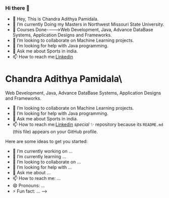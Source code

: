 ### Hi there 👋
* 👋 Hey, This is Chandra Adithya Pamidala.
* 🔭 I’m currently Doing my Masters in Northwest Missouri State University.
* 🌱 Courses Done---->Web Development, Java, Advance DataBase Systems, Application Designs and Frameworks.
* 👯 I’m looking to collaborate on Machine Learning projects.
* 🤔 I’m looking for help with Java programming.
* 💬 Ask me about Sports in india.
* 📫 How to reach me:[Linkedin](https://www.linkedin.com/in/chandra-adithya-pamidala-29244b215) 
# Chandra Adithya Pamidala\

<!--
**Adi758/Adi758** is a ✨ * 👋 Hey, This is Divya Krishnamaneni.
* 🔭 I’m currently Doing my Masters in Northwest Missouri State University.
* 🌱 Courses Done---->Web Development, Java, Advance DataBase Systems, Application Designs and Frameworks.
* 👯 I’m looking to collaborate on Machine Learning projects.
* 🤔 I’m looking for help with Java programming.
* 💬 Ask me about Sports in india.
* 📫 How to reach me:[Linkedin](https://www.linkedin.com/in/divya-krishnamaneni-a20785191) _special_ ✨ repository because its `README.md` (this file) appears on your GitHub profile.

Here are some ideas to get you started:

- 🔭 I’m currently working on ...
- 🌱 I’m currently learning ...
- 👯 I’m looking to collaborate on ...
- 🤔 I’m looking for help with ...
- 💬 Ask me about ...
- 📫 How to reach me: ...
- 😄 Pronouns: ...
- ⚡ Fun fact: ...
-->
